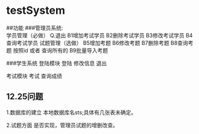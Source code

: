 # testSystem
##功能
###管理员系统:     
  学员管理（必做）
    Q.退出 
    B1增加考试学员
    B2删除考试学员
    B3修改考试学员
    B4查询考试学员
  试题管理（选做）
    B5增加考题
    B6修改考题
    B7删除考题
    B8查询考题 按照id 或者 查询所有的
    B9批量导入考题

###学生系统
  登陆模块
    登陆
    修改信息
    退出

  考试模块
    考试
    查询成绩
## 12.25问题
1.数据库的建立
  本地数据库名sts;具体有几张表未确定。
  
2.试题方面
  是否实现，管理员试题的增删改查。

